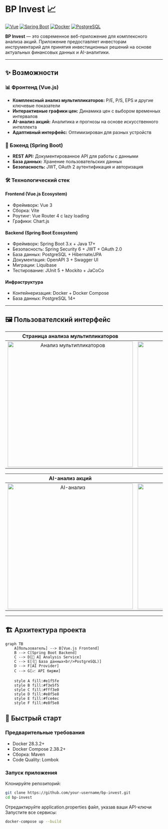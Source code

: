 # BP Invest 📈

[![Vue](https://img.shields.io/badge/Vue-3.x-%234FC08D?logo=vuedotjs)](https://vuejs.org/)
[![Spring Boot](https://img.shields.io/badge/Spring%20Boot-3.x-%236DB33F?logo=springboot)](https://spring.io/projects/spring-boot)
[![Docker](https://img.shields.io/badge/Docker-Compose-%232496ED?logo=docker)](https://docker.com)
[![PostgreSQL](https://img.shields.io/badge/PostgreSQL-Database-%234169E1?logo=postgresql)](https://postgresql.org)

**BP Invest** — это современное веб-приложение для комплексного анализа акций. Приложение предоставляет инвесторам инструментарий для принятия инвестиционных решений на основе актуальных финансовых данных и AI-аналитики.

---

## ✨ Возможности

### 📊 Фронтенд (Vue.js)
- **Комплексный анализ мультипликаторов:** P/E, P/S, EPS и другие ключевые показатели
- **Интерактивные графики цен:** Динамика цен с выбором временных интервалов
- **AI-анализ акций:** Аналитика и прогнозы на основе искусственного интеллекта
- **Адаптивный интерфейс:** Оптимизирован для разных устройств

### 🔧 Бэкенд (Spring Boot)
- **REST API:** Документированное API для работы с данными
- **База данных:** Хранение пользовательских данных
- **Безопасность:** JWT, OAuth 2 аутентификация и авторизация

### 🛠️ Технологический стек
#### Frontend (Vue.js Ecosystem)
- Фреймворк: Vue 3
- Сборка: Vite
- Роутинг: Vue Router 4 с lazy loading
- Графики: Chart.js

#### Backend (Spring Boot Ecosystem)
- Фреймворк: Spring Boot 3.x + Java 17+
- Безопасность: Spring Security 6 + JWT + OAuth 2.0
- База данных: PostgreSQL + Hibernate/JPA
- Документация: OpenAPI 3 + Swagger UI
- Миграции: Liquibase
- Тестирование: JUnit 5 + Mockito + JaCoCo

#### Инфраструктура
- Контейнеризация: Docker + Docker Compose
- База данных: PostgreSQL 14+

---

## 🖼️ Пользователский интерфейс

| Страница анализа мультипликаторов | Интерактивный график цен |
| :---: | :---: |
| <img src="https://github.com/user-attachments/assets/f43f6f6a-2ec1-4657-bd9f-99357cb662cd" width="400" alt="Анализ мультипликаторов"/> | <img src="https://github.com/user-attachments/assets/046dbd33-ef69-48aa-83c4-7ed87bbcb780" width="400" alt="График цен"/> |

| AI-анализ акций | Страница аутентификации |
| :---: | :---: |
| <img src="https://github.com/user-attachments/assets/29968229-846d-487b-9eb6-74ca945be201" width="400" alt="AI-анализ"/> | <img src="https://github.com/user-attachments/assets/ec65a946-d6c2-4086-b4d8-de524fd57a6b" width="400" alt="Вход и регистрация"/> |

---

## 🏗️ Архитектура проекта

```mermaid
graph TB
    A[Пользователь] --> B[Vue.js Frontend]
    B --> C[Spring Boot Backend]
    C --> D[🧠 AI Analysis Service]
    C --> E[(💾 База данных<br/>PostgreSQL)]
    D --> F[AI Provider]
    C --> G[📈 API биржи]

    style A fill:#e1f5fe
    style B fill:#f3e5f5
    style C fill:#fff3e0
    style D fill:#e8f5e8
    style E fill:#fce4ec
    style F fill:#e8f5e8
```

## 🚀 Быстрый старт
### Предварительные требования
- Docker 28.3.2+
- Docker Compose 2.38.2+
- Сборка: Maven
- Code Quality: Lombok

### Запуск приложения
Клонируйте репозиторий:

```bash
git clone https://github.com/your-username/bp-invest.git
cd bp-invest
```

Отредактируйте application.properties файл, указав ваши API-ключи
Запустите все сервисы:

```bash
docker-compose up --build
```

